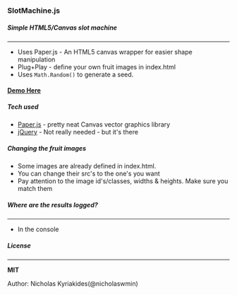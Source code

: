 ### SlotMachine.js
##### Simple HTML5/Canvas slot machine 
--------------
  - Uses Paper.js - An HTML5 canvas wrapper for easier shape manipulation
  - Plug+Play  - define your own fruit images in index.html 
  - Uses `Math.Random()` to generate a seed.

#### [Demo Here] 


##### Tech used

* [Paper.js] - pretty neat Canvas vector graphics library
* [jQuery] - Not really needed - but it's there

##### Changing the fruit images

 - Some images are already defined in index.html.  
 - You can change their src's to the one's you want
 - Pay attention to the image id's/classes, widths & heights. Make sure you match them

##### Where are the results logged?
--------------

 - In the console


##### License
----
**MIT**

Author: Nicholas Kyriakides(@nicholaswmin)




[Demo Here]:http://nicholaswmin.github.io/slotMachine
[Paper.js]:http://paperjs.org
[jQuery]:http://jquery.com
